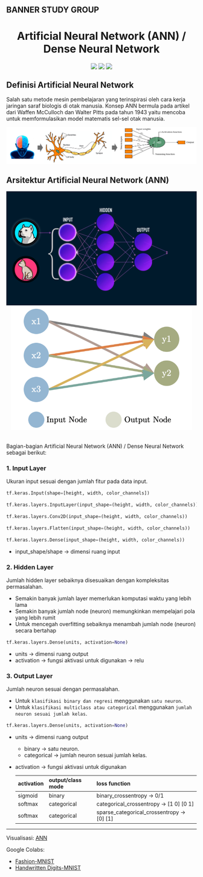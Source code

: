 BANNER STUDY GROUP
----
<h1 align="center"> Artificial Neural Network (ANN) / Dense Neural Network </h1>

<p align="center">
    <img src="https://img.shields.io/badge/python-3670A0?style=for-the-badge&logo=python&logoColor=ffdd54" style="vertical-align:middle">
    <img src="https://img.shields.io/badge/TensorFlow-%23FF6F00.svg?style=for-the-badge&logo=TensorFlow&logoColor=white" style="vertical-align:middle">
    <img src="https://img.shields.io/badge/Keras-%23D00000.svg?style=for-the-badge&logo=Keras&logoColor=white" style="vertical-align:middle">
</p>

## Definisi Artificial Neural Network

Salah satu metode mesin pembelajaran yang terinspirasi oleh cara kerja jaringan saraf biologis di otak manusia. Konsep ANN bermula pada artikel dari Waffen McCulloch dan Walter Pitts pada tahun 1943 yaitu mencoba untuk memformulasikan model matematis sel-sel otak manusia.

<p align="center">
    <img src="contents/Definisi ANN.png" alt="ANN/DNN" width="1080" style="vertical-align:middle">
</p>

## Arsitektur Artificial Neural Network (ANN)

<p align="center">
    <img src="contents/ANN.gif" alt="ANN/DNN" width="510" style="vertical-align:left">
    <img src="contents/ANN weight.gif" width="480" style="vertical-align:left">
</p>

<br>Bagian-bagian Artificial Neural Network (ANN) / Dense Neural Network sebagai berikut:<br>

### 1. Input Layer

Ukuran input sesuai dengan jumlah fitur pada data input.

```python
tf.keras.Input(shape=[height, width, color_channels])
```
```python
tf.keras.layers.InputLayer(input_shape=(height, width, color_channels))
```
```python
tf.keras.layers.Conv2D(input_shape=(height, width, color_channels))
```
```python
tf.keras.layers.Flatten(input_shape=(height, width, color_channels))
```
```python
tf.keras.layers.Dense(input_shape=(height, width, color_channels))
```
- input_shape/shape → dimensi ruang input

### 2. Hidden Layer

Jumlah hidden layer sebaiknya disesuaikan dengan kompleksitas permasalahan.
- Semakin banyak jumlah layer memerlukan komputasi waktu yang lebih lama
- Semakin banyak jumlah node (neuron) memungkinkan mempelajari pola yang lebih rumit
- Untuk mencegah overfitting sebaiknya menambah jumlah node (neuron) secara bertahap

```python
tf.keras.layers.Dense(units, activation=None)
```
- units → dimensi ruang output
- activation → fungsi aktivasi untuk digunakan → relu
  
### 3. Output Layer

Jumlah neuron sesuai dengan permasalahan.
- Untuk `klasifikasi binary dan regresi` menggunakan `satu neuron`.
- Untuk `klasifikasi multiclass atau categorical` menggunakan `jumlah neuron sesuai jumlah kelas`.

```python
tf.keras.layers.Dense(units, activation=None)
```
- units → dimensi ruang output
  - binary → satu neuron.
  - categorical → jumlah neuron sesuai jumlah kelas.
- activation → fungsi aktivasi untuk digunakan
  
  | activation  | output/class mode | loss function | 
  |     ---     |        ---        |     ---       |
  |   sigmoid   |      binary       |  binary_crossentropy → 0/1 |
  |   softmax   |   categorical     |     categorical_crossentropy → [1 0] [0 1]|
  |   softmax   |   categorical     |  sparse_categorical_crossentropy → [0] [1] |

----

Visualisasi: [ANN](https://playground.tensorflow.org/)

Google Colabs: 
- [Fashion-MNIST](https://colab.research.google.com/drive/1ZwvOVEfuFmZ7tkQq4r-1kla9xpofMF5_?usp=sharing)
- [Handwritten Digits-MNIST](https://colab.research.google.com/drive/1U1xKoEehgWVvq5cEuf1A4LcurWSt1WFA?usp=sharing)
